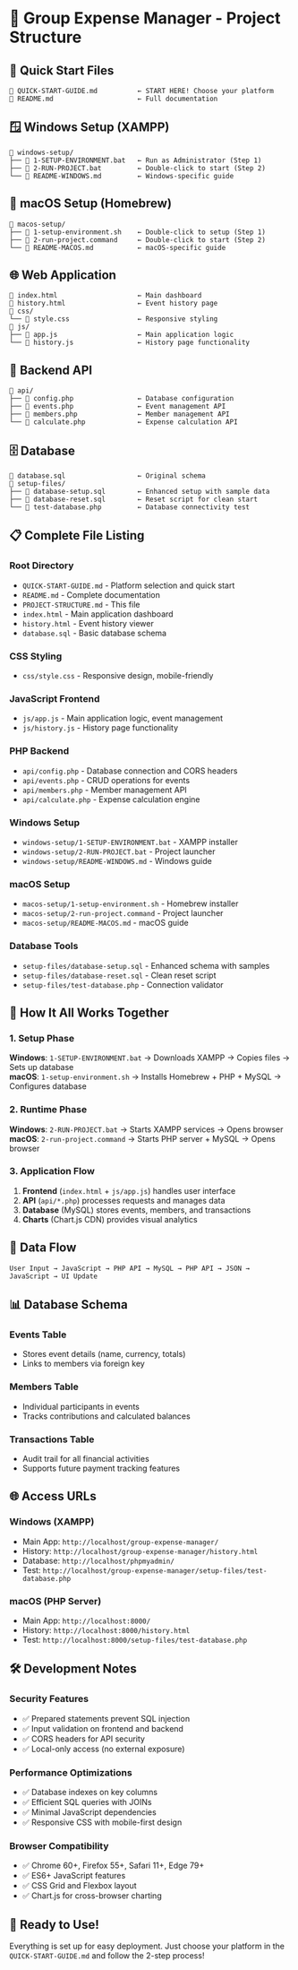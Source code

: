 # 📁 Group Expense Manager - Project Structure

## 🚀 **Quick Start Files**
```
📄 QUICK-START-GUIDE.md          ← START HERE! Choose your platform
📄 README.md                     ← Full documentation
```

## 🪟 **Windows Setup (XAMPP)**
```
📁 windows-setup/
├── 📄 1-SETUP-ENVIRONMENT.bat   ← Run as Administrator (Step 1)
├── 📄 2-RUN-PROJECT.bat         ← Double-click to start (Step 2)
└── 📄 README-WINDOWS.md         ← Windows-specific guide
```

## 🍎 **macOS Setup (Homebrew)**
```
📁 macos-setup/
├── 📄 1-setup-environment.sh    ← Double-click to setup (Step 1)
├── 📄 2-run-project.command     ← Double-click to start (Step 2)
└── 📄 README-MACOS.md           ← macOS-specific guide
```

## 🌐 **Web Application**
```
📄 index.html                    ← Main dashboard
📄 history.html                  ← Event history page
📁 css/
└── 📄 style.css                 ← Responsive styling
📁 js/
├── 📄 app.js                    ← Main application logic
└── 📄 history.js                ← History page functionality
```

## 🔧 **Backend API**
```
📁 api/
├── 📄 config.php                ← Database configuration
├── 📄 events.php                ← Event management API
├── 📄 members.php               ← Member management API
└── 📄 calculate.php             ← Expense calculation API
```

## 🗄️ **Database**
```
📄 database.sql                  ← Original schema
📁 setup-files/
├── 📄 database-setup.sql        ← Enhanced setup with sample data
├── 📄 database-reset.sql        ← Reset script for clean start
└── 📄 test-database.php         ← Database connectivity test
```

## 📋 **Complete File Listing**

### Root Directory
- `QUICK-START-GUIDE.md` - Platform selection and quick start
- `README.md` - Complete documentation
- `PROJECT-STRUCTURE.md` - This file
- `index.html` - Main application dashboard
- `history.html` - Event history viewer
- `database.sql` - Basic database schema

### CSS Styling
- `css/style.css` - Responsive design, mobile-friendly

### JavaScript Frontend
- `js/app.js` - Main application logic, event management
- `js/history.js` - History page functionality

### PHP Backend
- `api/config.php` - Database connection and CORS headers
- `api/events.php` - CRUD operations for events
- `api/members.php` - Member management API
- `api/calculate.php` - Expense calculation engine

### Windows Setup
- `windows-setup/1-SETUP-ENVIRONMENT.bat` - XAMPP installer
- `windows-setup/2-RUN-PROJECT.bat` - Project launcher
- `windows-setup/README-WINDOWS.md` - Windows guide

### macOS Setup
- `macos-setup/1-setup-environment.sh` - Homebrew installer
- `macos-setup/2-run-project.command` - Project launcher
- `macos-setup/README-MACOS.md` - macOS guide

### Database Tools
- `setup-files/database-setup.sql` - Enhanced schema with samples
- `setup-files/database-reset.sql` - Clean reset script
- `setup-files/test-database.php` - Connection validator

## 🎯 **How It All Works Together**

### 1. Setup Phase
**Windows**: `1-SETUP-ENVIRONMENT.bat` → Downloads XAMPP → Copies files → Sets up database  
**macOS**: `1-setup-environment.sh` → Installs Homebrew + PHP + MySQL → Configures database

### 2. Runtime Phase
**Windows**: `2-RUN-PROJECT.bat` → Starts XAMPP services → Opens browser  
**macOS**: `2-run-project.command` → Starts PHP server + MySQL → Opens browser

### 3. Application Flow
1. **Frontend** (`index.html` + `js/app.js`) handles user interface
2. **API** (`api/*.php`) processes requests and manages data
3. **Database** (MySQL) stores events, members, and transactions
4. **Charts** (Chart.js CDN) provides visual analytics

## 🔄 **Data Flow**

```
User Input → JavaScript → PHP API → MySQL → PHP API → JSON → JavaScript → UI Update
```

## 📊 **Database Schema**

### Events Table
- Stores event details (name, currency, totals)
- Links to members via foreign key

### Members Table
- Individual participants in events
- Tracks contributions and calculated balances

### Transactions Table
- Audit trail for all financial activities
- Supports future payment tracking features

## 🌐 **Access URLs**

### Windows (XAMPP)
- Main App: `http://localhost/group-expense-manager/`
- History: `http://localhost/group-expense-manager/history.html`
- Database: `http://localhost/phpmyadmin/`
- Test: `http://localhost/group-expense-manager/setup-files/test-database.php`

### macOS (PHP Server)
- Main App: `http://localhost:8000/`
- History: `http://localhost:8000/history.html`
- Test: `http://localhost:8000/setup-files/test-database.php`

## 🛠️ **Development Notes**

### Security Features
- ✅ Prepared statements prevent SQL injection
- ✅ Input validation on frontend and backend
- ✅ CORS headers for API security
- ✅ Local-only access (no external exposure)

### Performance Optimizations
- ✅ Database indexes on key columns
- ✅ Efficient SQL queries with JOINs
- ✅ Minimal JavaScript dependencies
- ✅ Responsive CSS with mobile-first design

### Browser Compatibility
- ✅ Chrome 60+, Firefox 55+, Safari 11+, Edge 79+
- ✅ ES6+ JavaScript features
- ✅ CSS Grid and Flexbox layout
- ✅ Chart.js for cross-browser charting

## 🎉 **Ready to Use!**

Everything is set up for easy deployment. Just choose your platform in the `QUICK-START-GUIDE.md` and follow the 2-step process!